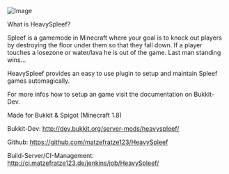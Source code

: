 ![Image](http://img27.imageshack.us/img27/2783/6kvf.png)

What is HeavySpleef?

Spleef is a gamemode in Minecraft where your goal is to knock out players by destroying the floor under them so that they fall down.
If a player touches a losezone or water/lava he is out of the game. Last man standing wins...

HeavySpleef provides an easy to use plugin to setup and maintain Spleef games automagically.

For more infos how to setup an game visit the documentation on Bukkit-Dev.

Made for Bukkit & Spigot (Minecraft 1.8)

Bukkit-Dev: <url>http://dev.bukkit.org/server-mods/heavyspleef/</url>

Github: <url>https://github.com/matzefratze123/HeavySpleef</url>

Build-Server/CI-Management: <url>http://ci.matzefratze123.de/jenkins/job/HeavySpleef/</url>
